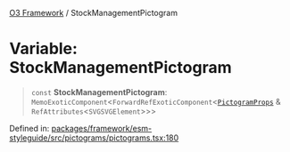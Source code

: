 [O3 Framework](../API.md) / StockManagementPictogram

# Variable: StockManagementPictogram

> `const` **StockManagementPictogram**: `MemoExoticComponent`\<`ForwardRefExoticComponent`\<[`PictogramProps`](../type-aliases/PictogramProps.md) & `RefAttributes`\<`SVGSVGElement`\>\>\>

Defined in: [packages/framework/esm-styleguide/src/pictograms/pictograms.tsx:180](https://github.com/openmrs/openmrs-esm-core/blob/main/packages/framework/esm-styleguide/src/pictograms/pictograms.tsx#L180)
